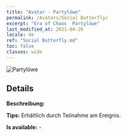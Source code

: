 ```yaml
---
title: "Avatar - Partylöwe"
permalink: /Avatars/Social Butterfly/
excerpt: "Era of Chaos  Partylöwe"
last_modified_at: 2021-04-26
locale: de
ref: "Social Butterfly.md"
toc: false
classes: wide
---
```

 ![Partylöwe](/images/a/avatarFrame_31.png)

## Details

 **Beschreibung:**  

 **Tips:** Erhältlich durch Teilnahme am Ereignis. 

 **Is available:**  - 

